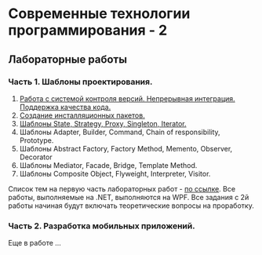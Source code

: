 ﻿# Современные технологии программирования - 2
## Лабораторные работы
### Часть 1. Шаблоны проектирования.
1. [Работа с системой контроля версий. Непрерывная интеграция. Поддержка качества кода.][l1.1]
2. [Создание инсталляционных пакетов.][l1.2]
3. [Шаблоны State, Strategy, Proxy, Singleton,  Iterator.][l1.3]
4. Шаблоны Adapter, Builder, Command, Chain of responsibility, Prototype.
5. Шаблоны  Abstract Factory, Factory Method,  Memento, Observer, Decorator
6. Шаблоны Mediator, Facade, Bridge, Template Method.
7. Шаблоны Composite Object, Flyweight, Interpreter, Visitor.
 
Список тем на первую часть лабораторных работ - [по ссылке][1].
Все работы, выполняемые на .NET, выполняются на WPF.
Все задания с 2й работы начиная будут включать теоретические вопросы на проработку.

### Часть 2. Разработка мобильных приложений.
Еще в работе ...

[1]: <https://github.com/kpi-r520/STP/blob/master/Topics.md>
[l1.1]: <https://github.com/kpi-r520/STP/blob/master/lab-1-1.md>
[l1.2]: <https://github.com/kpi-r520/STP/blob/master/lab-1-2.md>
[l1.3]: <https://github.com/kpi-r520/STP/blob/master/lab-1-3.md>